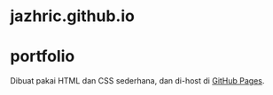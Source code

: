 # jazhric.github.io
# portfolio

Dibuat pakai HTML dan CSS sederhana, dan di-host di [GitHub Pages](https://jazhric.github.io/).
